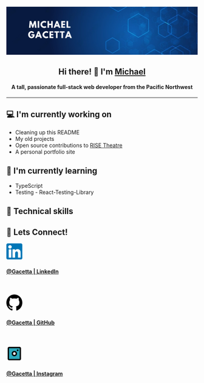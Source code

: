 <!-- ![](https://github.com/gacetta/gacetta/assets/78240758/3bbbd934-6867-41bc-80e5-0807df1efd17) -->
![](https://raw.githubusercontent.com/gacetta/gacetta/main/banners/banner.png)

<h2 align="center"> Hi there! 👋 I'm <a href="https://www.linkedin.com/in/gacetta/">Michael</a></h2>
<h4 align="center"> A tall, passionate full-stack web developer from the Pacific Northwest </h4>
<hr>

## 💻 I'm currently working on
- Cleaning up this README
- My old projects
- Open source contributions to [RISE Theatre](https://www.risetheatre.org/)
- A personal portfolio site

## 🌱 I'm currently learning
- TypeScript
- Testing - React-Testing-Library

## 💼 Technical skills

## 🤝 Lets Connect!
<a href='https://www.linkedin.com/in/gacetta/'>
  <img align=”left” src='https://raw.githubusercontent.com/gacetta/gacetta/main/images/linkedin-svgrepo-com.svg' alt='Michael Gacetta | LinkedIn' width='42px'/> <h4>@Gacetta | LinkedIn</h4>
</a><br><br>
<a href='https://github.com/gacetta'>
  <img align=”left” src='https://raw.githubusercontent.com/gacetta/gacetta/main/images/github-142-svgrepo-com.svg' alt='Michael Gacetta | GitHub' width='42px'/> <h4>@Gacetta | GitHub</h4>
</a><br><br>
<a href='https://www.instagram.com/gacetta/'>
  <img align=”left” src='https://raw.githubusercontent.com/gacetta/gacetta/main/images/instagram-svgrepo-com.svg' alt='Michael Gacetta | Instagram' width='42px'/> <h4>@Gacetta | Instagram</h4>
</a>

<!--
**gacetta/gacetta** is a ✨ _special_ ✨ repository because its `README.md` (this file) appears on your GitHub profile.

Here are some ideas to get you started:

- 🔭 I’m currently working on ...
- 🌱 I’m currently learning ...
- 👯 I’m looking to collaborate on ...
- 🤔 I’m looking for help with ...
- 💬 Ask me about ...
- 📫 How to reach me: ...
- 😄 Pronouns: ...
- ⚡ Fun fact: ...
-->
